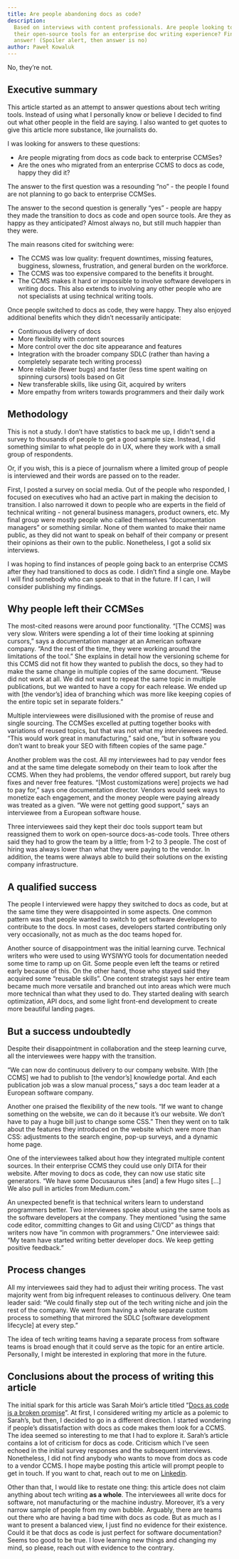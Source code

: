 ```yaml
---
title: Are people abandoning docs as code?
description:
  Based on interviews with content professionals. Are people looking to swap
  their open-source tools for an enterprise doc writing experience? Find out the
  answer! (Spoiler alert, then answer is no)
author: Paweł Kowaluk
---
```


No, they’re not.

## Executive summary

This article started as an attempt to answer questions about tech writing tools.
Instead of using what I personally know or believe I decided to find out what
other people in the field are saying. I also wanted to get quotes to give this
article more substance, like journalists do.

I was looking for answers to these questions:

- Are people migrating from docs as code back to enterprise CCMSes?
- Are the ones who migrated from an enterprise CCMS to docs as code, happy they
  did it?

The answer to the first question was a resounding “no” \- the people I found are
not planning to go back to enterprise CCMSes.

The answer to the second question is generally “yes” \- people are happy they
made the transition to docs as code and open source tools. Are they as happy as
they anticipated? Almost always no, but still much happier than they were.

The main reasons cited for switching were:

- The CCMS was low quality: frequent downtimes, missing features, bugginess,
  slowness, frustration, and general burden on the workforce.
- The CCMS was too expensive compared to the benefits it brought.
- The CCMS makes it hard or impossible to involve software developers in writing
  docs. This also extends to involving any other people who are not specialists
  at using technical writing tools.

Once people switched to docs as code, they were happy. They also enjoyed
additional benefits which they didn’t necessarily anticipate:

- Continuous delivery of docs
- More flexibility with content sources
- More control over the doc site appearance and features
- Integration with the broader company SDLC (rather than having a completely
  separate tech writing process)
- More reliable (fewer bugs) and faster (less time spent waiting on spinning
  cursors) tools based on Git
- New transferable skills, like using Git, acquired by writers
- More empathy from writers towards programmers and their daily work

## Methodology

This is not a study. I don’t have statistics to back me up, I didn't send a
survey to thousands of people to get a good sample size. Instead, I did
something similar to what people do in UX, where they work with a small group of
respondents.

Or, if you wish, this is a piece of journalism where a limited group of people
is interviewed and their words are passed on to the reader.

First, I posted a survey on social media. Out of the people who responded, I
focused on executives who had an active part in making the decision to
transition. I also narrowed it down to people who are experts in the field of
technical writing \- not general business managers, product owners, etc. My
final group were mostly people who called themselves “documentation managers” or
something similar. None of them wanted to make their name public, as they did
not want to speak on behalf of their company or present their opinions as their
own to the public. Nonetheless, I got a solid six interviews.

I was hoping to find instances of people going back to an enterprise CCMS after
they had transitioned to docs as code. I didn’t find a single one. Maybe I will
find somebody who can speak to that in the future. If I can, I will consider
publishing my findings.

## Why people left their CCMSes

The most-cited reasons were around poor functionality. “\[The CCMS\] was very
slow. Writers were spending a lot of their time looking at spinning cursors,”
says a documentation manager at an American software company. “And the rest of
the time, they were working around the limitations of the tool.” She explains in
detail how the versioning scheme for this CCMS did not fit how they wanted to
publish the docs, so they had to make the same change in multiple copies of the
same document. “Reuse did not work at all. We did not want to repeat the same
topic in multiple publications, but we wanted to have a copy for each release.
We ended up with \[the vendor’s\] idea of branching which was more like keeping
copies of the entire topic set in separate folders.”

Multiple interviewees were disillusioned with the promise of reuse and single
sourcing. The CCMSes excelled at putting together books with variations of
reused topics, but that was not what my interviewees needed. “This would work
great in manufacturing,” said one, “but in software you don’t want to break your
SEO with fifteen copies of the same page.”

Another problem was the cost. All my interviewees had to pay vendor fees and at
the same time delegate somebody on their team to look after the CCMS. When they
had problems, the vendor offered support, but rarely bug fixes and never free
features. “\[Most customizations were\] projects we had to pay for,” says one
documentation director. Vendors would seek ways to monetize each engagement, and
the money people were paying already was treated as a given. “We were not
getting good support,” says an interviewee from a European software house.

Three interviewees said they kept their doc tools support team but reassigned
them to work on open-source docs-as-code tools. Three others said they had to
grow the team by a little; from 1-2 to 3 people. The cost of hiring was always
lower than what they were paying to the vendor. In addition, the teams were
always able to build their solutions on the existing company infrastructure.

## A qualified success

The people I interviewed were happy they switched to docs as code, but at the
same time they were disappointed in some aspects. One common pattern was that
people wanted to switch to get software developers to contribute to the docs. In
most cases, developers started contributing only very occasionally, not as much
as the doc teams hoped for.

Another source of disappointment was the initial learning curve. Technical
writers who were used to using WYSIWYG tools for documentation needed some time
to ramp up on Git. Some people even left the teams or retired early because of
this. On the other hand, those who stayed said they acquired some “reusable
skills”. One content strategist says her entire team became much more versatile
and branched out into areas which were much more technical than what they used
to do. They started dealing with search optimization, API docs, and some light
front-end development to create more beautiful landing pages.

## But a success undoubtedly

Despite their disappointment in collaboration and the steep learning curve, all
the interviewees were happy with the transition.

“We can now do continuous delivery to our company website. With \[the CCMS\] we
had to publish to \[the vendor’s\] knowledge portal. And each publication job
was a slow manual process,” says a doc team leader at a European software
company.

Another one praised the flexibility of the new tools. “If we want to change
something on the website, we can do it because it’s our website. We don’t have
to pay a huge bill just to change some CSS.” Then they went on to talk about the
features they introduced on the website which were more than CSS: adjustments to
the search engine, pop-up surveys, and a dynamic home page.

One of the interviewees talked about how they integrated multiple content
sources. In their enterprise CCMS they could use only DITA for their website.
After moving to docs as code, they can now use static site generators. “We have
some Docusaurus sites \[and\] a few Hugo sites \[...\] We also pull in articles
from Medium.com.”

An unexpected benefit is that technical writers learn to understand programmers
better. Two interviewees spoke about using the same tools as the software
developers at the company. They mentioned “using the same code editor,
committing changes to Git and using CI/CD” as things that writers now have “in
common with programmers.” One interviewee said: “My team have started writing
better developer docs. We keep getting positive feedback.”

## Process changes

All my interviewees said they had to adjust their writing process. The vast
majority went from big infrequent releases to continuous delivery. One team
leader said: “We could finally step out of the tech writing niche and join the
rest of the company. We went from having a whole separate custom process to
something that mirrored the SDLC \[software development lifecycle\] at every
step.”

The idea of tech writing teams having a separate process from software teams is
broad enough that it could serve as the topic for an entire article. Personally,
I might be interested in exploring that more in the future.

## Conclusions about the process of writing this article

The initial spark for this article was Sarah Moir’s article titled
“[Docs as code is a broken promise](https://thisisimportant.net/posts/docs-as-code-broken-promise/)”.
At first, I considered writing my article as a polemic to Sarah’s, but then, I
decided to go in a different direction. I started wondering if people’s
dissatisfaction with docs as code makes them look for a CCMS. The idea seemed so
interesting to me that I had to explore it. Sarah’s article contains a lot of
criticism for docs as code. Criticism which I’ve seen echoed in the initial
survey responses and the subsequent interviews. Nonetheless, I did not find
anybody who wants to move from docs as code to a vendor CCMS. I hope maybe
posting this article will prompt people to get in touch. If you want to chat,
reach out to me on [Linkedin](https://www.linkedin.com/in/pawel-kowaluk/).

Other than that, I would like to restate one thing: this article does not claim
anything about tech writing **as a whole**. The interviewees all write docs for
software, not manufacturing or the machine industry. Moreover, it’s a very
narrow sample of people from my own bubble. Arguably, there are teams out there
who are having a bad time with docs as code. But as much as I want to present a
balanced view, I just find no evidence for their existence. Could it be that
docs as code is just perfect for software documentation? Seems too good to be
true. I love learning new things and changing my mind, so please, reach out with
evidence to the contrary.
